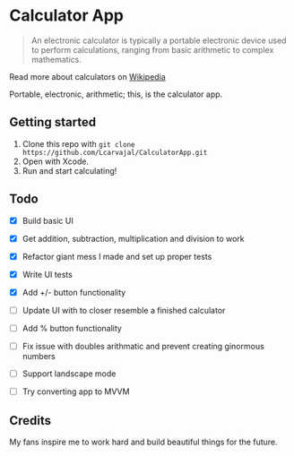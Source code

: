# Calculator App

> An electronic calculator is typically a portable electronic device used to perform calculations, ranging from basic arithmetic to complex mathematics.

Read more about calculators on [Wikipedia](https://en.wikipedia.org/wiki/Calculator)

Portable, electronic, arithmetic; this, is the calculator app.

## Getting started

1. Clone this repo with `git clone https://github.com/Lcarvajal/CalculatorApp.git`
2. Open with Xcode.
3. Run and start calculating!

## Todo

- [x] Build basic UI
- [x] Get addition, subtraction, multiplication and division to work
- [x] Refactor giant mess I made and set up proper tests
- [x] Write UI tests
- [x] Add +/- button functionality
- [ ] Update UI with to closer resemble a finished calculator
- [ ] Add % button functionality
- [ ] Fix issue with doubles arithmatic and prevent creating ginormous numbers
- [ ] Support landscape mode
- [ ] Try converting app to MVVM


## Credits

My fans inspire me to work hard and build beautiful things for the future.